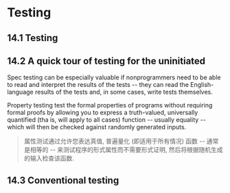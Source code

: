 # Testing

## 14.1 Testing

## 14.2 A quick tour of testing for the uninitiated

Spec testing can be especially valuable if nonprogrammers need to be able to read and interpret the results of the tests -- they can read the English-language results of the tests and, in some cases, write tests themselves.

Property testing test the formal properties of programs without requiring formal proofs by allowing you to express a truth-valued, universally quantified (tha is, will apply to all cases) function -- usually equality -- which will then be checked against randomly generated inputs.

> 属性测试通过允许您表达真值, 普遍量化 (即适用于所有情况) 函数 -- 通常是相等的 -- 来测试程序的形式属性而不需要形式证明, 然后将根据随机生成的输入检查该函数.

## 14.3 Conventional testing
